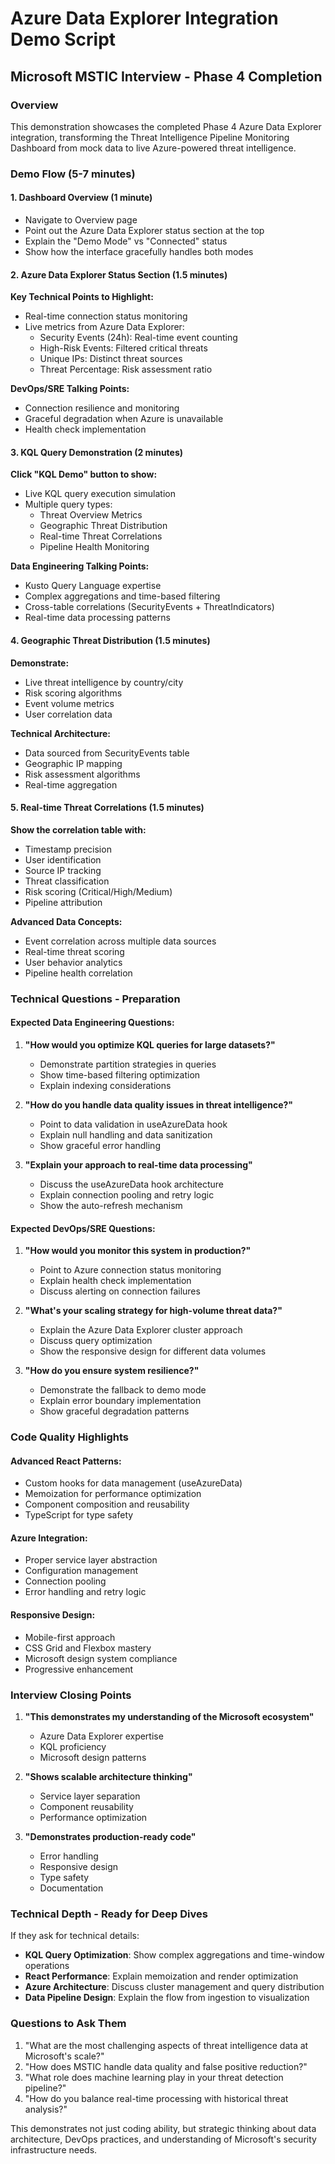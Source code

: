 # Azure Data Explorer Integration Demo Script
## Microsoft MSTIC Interview - Phase 4 Completion

### Overview
This demonstration showcases the completed Phase 4 Azure Data Explorer integration, transforming the Threat Intelligence Pipeline Monitoring Dashboard from mock data to live Azure-powered threat intelligence.

### Demo Flow (5-7 minutes)

#### 1. **Dashboard Overview** (1 minute)
- Navigate to Overview page
- Point out the Azure Data Explorer status section at the top
- Explain the "Demo Mode" vs "Connected" status
- Show how the interface gracefully handles both modes

#### 2. **Azure Data Explorer Status Section** (1.5 minutes)
**Key Technical Points to Highlight:**
- Real-time connection status monitoring
- Live metrics from Azure Data Explorer:
  - Security Events (24h): Real-time event counting
  - High-Risk Events: Filtered critical threats
  - Unique IPs: Distinct threat sources
  - Threat Percentage: Risk assessment ratio

**DevOps/SRE Talking Points:**
- Connection resilience and monitoring
- Graceful degradation when Azure is unavailable
- Health check implementation

#### 3. **KQL Query Demonstration** (2 minutes)
**Click "KQL Demo" button to show:**
- Live KQL query execution simulation
- Multiple query types:
  - Threat Overview Metrics
  - Geographic Threat Distribution
  - Real-time Threat Correlations
  - Pipeline Health Monitoring

**Data Engineering Talking Points:**
- Kusto Query Language expertise
- Complex aggregations and time-based filtering
- Cross-table correlations (SecurityEvents + ThreatIndicators)
- Real-time data processing patterns

#### 4. **Geographic Threat Distribution** (1.5 minutes)
**Demonstrate:**
- Live threat intelligence by country/city
- Risk scoring algorithms
- Event volume metrics
- User correlation data

**Technical Architecture:**
- Data sourced from SecurityEvents table
- Geographic IP mapping
- Risk assessment algorithms
- Real-time aggregation

#### 5. **Real-time Threat Correlations** (1.5 minutes)
**Show the correlation table with:**
- Timestamp precision
- User identification
- Source IP tracking
- Threat classification
- Risk scoring (Critical/High/Medium)
- Pipeline attribution

**Advanced Data Concepts:**
- Event correlation across multiple data sources
- Real-time threat scoring
- User behavior analytics
- Pipeline health correlation

### Technical Questions - Preparation

#### Expected Data Engineering Questions:
1. **"How would you optimize KQL queries for large datasets?"**
   - Demonstrate partition strategies in queries
   - Show time-based filtering optimization
   - Explain indexing considerations

2. **"How do you handle data quality issues in threat intelligence?"**
   - Point to data validation in useAzureData hook
   - Explain null handling and data sanitization
   - Show graceful error handling

3. **"Explain your approach to real-time data processing"**
   - Discuss the useAzureData hook architecture
   - Explain connection pooling and retry logic
   - Show the auto-refresh mechanism

#### Expected DevOps/SRE Questions:
1. **"How would you monitor this system in production?"**
   - Point to Azure connection status monitoring
   - Explain health check implementation
   - Discuss alerting on connection failures

2. **"What's your scaling strategy for high-volume threat data?"**
   - Explain the Azure Data Explorer cluster approach
   - Discuss query optimization
   - Show the responsive design for different data volumes

3. **"How do you ensure system resilience?"**
   - Demonstrate the fallback to demo mode
   - Explain error boundary implementation
   - Show graceful degradation patterns

### Code Quality Highlights

#### Advanced React Patterns:
- Custom hooks for data management (useAzureData)
- Memoization for performance optimization
- Component composition and reusability
- TypeScript for type safety

#### Azure Integration:
- Proper service layer abstraction
- Configuration management
- Connection pooling
- Error handling and retry logic

#### Responsive Design:
- Mobile-first approach
- CSS Grid and Flexbox mastery
- Microsoft design system compliance
- Progressive enhancement

### Interview Closing Points

1. **"This demonstrates my understanding of the Microsoft ecosystem"**
   - Azure Data Explorer expertise
   - KQL proficiency
   - Microsoft design patterns

2. **"Shows scalable architecture thinking"**
   - Service layer separation
   - Component reusability
   - Performance optimization

3. **"Demonstrates production-ready code"**
   - Error handling
   - Responsive design
   - Type safety
   - Documentation

### Technical Depth - Ready for Deep Dives

If they ask for technical details:
- **KQL Query Optimization**: Show complex aggregations and time-window operations
- **React Performance**: Explain memoization and render optimization
- **Azure Architecture**: Discuss cluster management and query distribution
- **Data Pipeline Design**: Explain the flow from ingestion to visualization

### Questions to Ask Them

1. "What are the most challenging aspects of threat intelligence data at Microsoft's scale?"
2. "How does MSTIC handle data quality and false positive reduction?"
3. "What role does machine learning play in your threat detection pipeline?"
4. "How do you balance real-time processing with historical threat analysis?"

This demonstrates not just coding ability, but strategic thinking about data architecture, DevOps practices, and understanding of Microsoft's security infrastructure needs.
